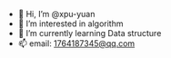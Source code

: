 - 👋 Hi, I’m @xpu-yuan
- 👀 I’m interested in algorithm
- 🌱 I’m currently learning Data structure
- 📫 email: 1764187345@qq.com
